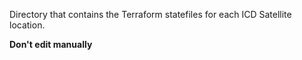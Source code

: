 Directory that contains the Terraform statefiles for each ICD Satellite location. 

**Don't edit manually**

